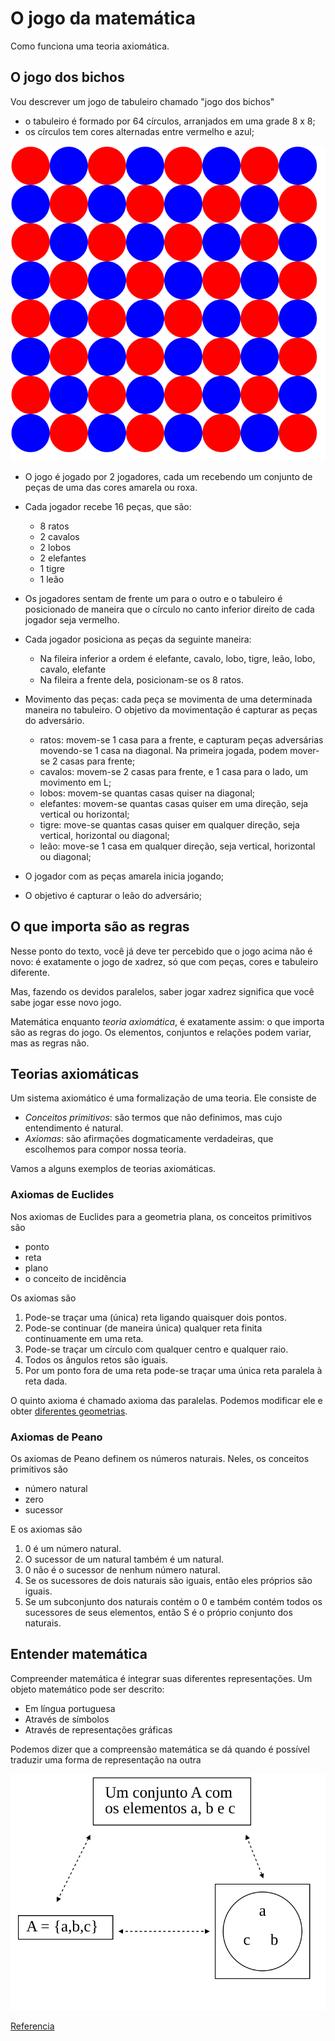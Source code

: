 # O jogo da matemática

Como funciona uma teoria axiomática.

## O jogo dos bichos

Vou descrever um jogo de tabuleiro chamado "jogo dos bichos"
- o tabuleiro é formado por 64 círculos, arranjados em uma grade 8 x 8;
- os círculos tem cores alternadas entre vermelho e azul; 

![Tabuleiro do jogo](./img/aula00-img01.svg)

- O jogo é jogado por 2 jogadores, cada um recebendo um conjunto de peças de uma das cores amarela ou roxa. 
- Cada jogador recebe 16 peças, que são:
    - 8 ratos
    - 2 cavalos
    - 2 lobos
    - 2 elefantes
    - 1 tigre
    - 1 leão
- Os jogadores sentam de frente um para o outro e o tabuleiro é posicionado de maneira que o círculo no canto inferior direito de cada jogador seja vermelho.
- Cada jogador posiciona as peças da seguinte maneira:
    - Na fileira inferior a ordem é elefante, cavalo, lobo, tigre, leão, lobo, cavalo, elefante
    - Na fileira a frente dela, posicionam-se os 8 ratos. 

- Movimento das peças: cada peça se movimenta de uma determinada maneira no tabuleiro. O objetivo da movimentação é capturar as peças do adversário. 
    - ratos: movem-se 1 casa para a frente, e capturam peças adversárias movendo-se 1 casa na diagonal. Na primeira jogada, podem mover-se 2 casas para frente;
    - cavalos: movem-se 2 casas para frente, e 1 casa para o lado, um movimento em L;
    - lobos: movem-se quantas casas quiser na diagonal;
    - elefantes: movem-se quantas casas quiser em uma direção, seja vertical ou horizontal;
    - tigre: move-se quantas casas quiser em qualquer direção, seja vertical, horizontal ou diagonal;
    - leão: move-se 1 casa em qualquer direção, seja vertical, horizontal ou diagonal;
- O jogador com as peças amarela inicia jogando;
- O objetivo é capturar o leão do adversário;

## O que importa são as regras

Nesse ponto do texto, você já deve ter percebido que o jogo acima não é novo: é exatamente o jogo de xadrez, só que com peças, cores e tabuleiro diferente.

Mas, fazendo os devidos paralelos, saber jogar xadrez significa que você sabe jogar esse novo jogo.

Matemática enquanto _teoria axiomática_, é exatamente assim: o que importa são as regras do jogo. Os elementos, conjuntos e relações podem variar, mas as regras não.

## Teorias axiomáticas

Um sistema axiomático é uma formalização de uma teoria. Ele consiste de

- _Conceitos primitivos_: são termos que não definimos, mas cujo entendimento é natural. 
- _Axiomas_: são afirmações dogmaticamente verdadeiras, que escolhemos para compor nossa teoria. 

Vamos a alguns exemplos de teorias axiomáticas.

### Axiomas de Euclides

Nos axiomas de Euclides para a geometria plana, os conceitos primitivos são

- ponto
- reta
- plano
- o conceito de incidência

Os axiomas são

1. Pode-se traçar uma (única) reta ligando quaisquer dois pontos.
2. Pode-se continuar (de maneira única) qualquer reta finita continuamente em
uma reta.
3. Pode-se traçar um círculo com qualquer centro e qualquer raio.
4. Todos os ângulos retos são iguais. 
5. Por um ponto fora de uma reta pode-se traçar uma única reta paralela à reta dada.


O quinto axioma é chamado axioma das paralelas. Podemos modificar ele e obter [diferentes geometrias](https://pt.wikipedia.org/wiki/Geometria_n%C3%A3o_euclidiana).


### Axiomas de Peano

Os axiomas de Peano definem os números naturais. Neles, os conceitos primitivos são

- número natural
- zero
- sucessor

E os axiomas são

1. 0 é um número natural.
2. O sucessor de um natural também é um natural.
3. 0 não é o sucessor de nenhum número natural.
4. Se os sucessores de dois naturais são iguais, então eles próprios são iguais.
5. Se um subconjunto dos naturais contém o 0 e também contém todos os sucessores de seus elementos, então S é o próprio conjunto dos naturais. 

## Entender matemática

Compreender matemática é integrar suas diferentes representações. Um objeto matemático pode ser descrito:

- Em língua portuguesa
- Através de símbolos
- Através de representações gráficas

Podemos dizer que a compreensão matemática se dá quando é possível traduzir uma forma de representação na outra

![Representações](./img/aula00-img00.svg)

[Referencia](https://cesad.ufs.br/ORBI/public/uploadCatalago/15244316022012Fundamentos_de_Matematica_aula_5.pdf)